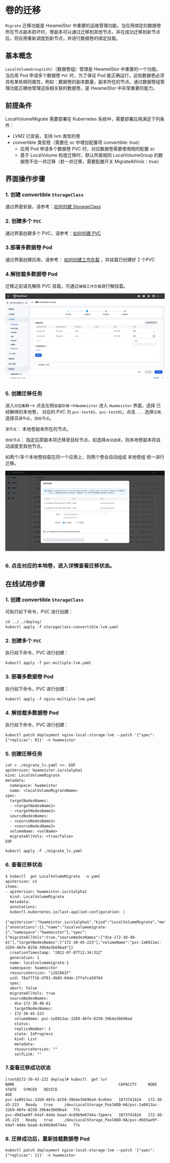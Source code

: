 # 卷的迁移

`Migrate` 迁移功能是 HwameiStor 中重要的运维管理功能，当应用绑定的数据卷所在节点副本损坏时，卷副本可以通过迁移到其他节点，并在成功迁移到新节点后，将应用重新调度到新节点，并进行数据卷的绑定挂载。

## 基本概念

`LocalVolumeGroup(LVG)`（数据卷组）管理是 HwameiStor 中重要的一个功能。当应用 Pod 申请多个数据卷 `PVC` 时，为了保证 Pod 能正确运行，这些数据卷必须具有某些相同属性，例如：数据卷的副本数量，副本所在的节点。通过数据卷组管理功能正确地管理这些相关联的数据卷，是 HwameiStor 中非常重要的能力。

## 前提条件

LocalVolumeMigrate 需要部署在 Kubernetes 系统中，需要部署应用满足下列条件：

* LVM2 已安装，支持 lvm 类型的卷
* convertible 类型卷（需要在 sc 中增加配置项 convertible: true）
    * 应用 Pod 申请多个数据卷 PVC 时，对应数据卷需要使用相同配置 sc
    * 基于 LocalVolume 粒度迁移时，默认所属相同 LocalVolumeGroup 的数据卷不会一并迁移（若一并迁移，需要配置开关 MigrateAllVols：true）

## 界面操作步骤

### 1. 创建 convertible `StorageClass`

通过界面安装，请参考：[如何创建 StorageClass](../../../kpanda/user-guide/storage/sc.md)

### 2. 创建多个 `PVC`

通过界面创建多个 PVC，请参考：[如何创建 PVC](../../../kpanda/user-guide/storage/pvc.md)

### 3.部署多数据卷 Pod

通过界面创建应用，请参考： [如何创建工作负载](../../../kpanda/user-guide/workloads/create-deployment.md)  ，并挂载已创建好 2 个PVC

### 4.解挂载多数据卷 Pod

迁移之前请先解除 PVC 挂载，可通过`编辑工作负载`进行解挂载。

![unbound01](../../images/unboundpvc-01.jpg)

### 5. 创建迁移任务

进入`对应集群`--> 点击左侧`容器存储`-->`Hwameistor` 进入 `Hwameistor` 界面，选择 已经解绑的本地卷，
对应的 PVC 为 `pvc-test01`、`pvc-test02`，点击 `...` 选择`迁移`,选择员`源节点`，`目标节点`。

`源节点`： 本地卷副本所在的节点。

`目标节点`： 指定后原副本将迁移至目标节点，如选择`自动选择`，则本地卷副本将自动调度至其他节点。

如两个/多个本地卷挂载在同一个应用上，则两个卷会自动组成 本地卷组 统一进行迁移。

![migration01](../../images/migrationaction-01.jpg)

### 6. 点击对应的本地卷，进入详情查看迁移状态。

## 在线试用步骤

### 1. 创建 convertible `StorageClass`

可执行如下命令，PVC 进行创建：

```console
cd ../../deploy/
kubectl apply -f storageclass-convertible-lvm.yaml
```

### 2. 创建多个  `PVC`

执行如下命令，PVC 进行创建：

```console
kubectl apply -f pvc-multiple-lvm.yaml
```

### 3. 部署多数据卷 Pod

执行如下命令，PVC 进行创建：

```console
kubectl apply -f nginx-multiple-lvm.yaml
```

### 4. 解挂载多数据卷 Pod

执行如下命令，PVC 进行创建：

```console
kubectl patch deployment nginx-local-storage-lvm --patch '{"spec": {"replicas": 0}}' -n hwameistor
```

### 5. 创建迁移任务

```console
cat > ./migrate_lv.yaml <<- EOF
apiVersion: hwameistor.io/v1alpha1
kind: LocalVolumeMigrate
metadata:
  namespace: hwameistor
  name: <localVolumeMigrateName>
spec:
  targetNodesNames: 
  - <targetNodesName1>
  - <targetNodesName2>
  sourceNodesNames:
  - <sourceNodesName1>
  - <sourceNodesName2>
  volumeName: <volName>
  migrateAllVols: <true/false>
EOF
```

```console
kubectl apply -f ./migrate_lv.yaml
```

###  6. 查看迁移状态

```console
$ kubectl  get LocalVolumeMigrate  -o yaml
apiVersion: v1
items:
- apiVersion: hwameistor.io/v1alpha1
  kind: LocalVolumeMigrate
  metadata:
  annotations:
  kubectl.kubernetes.io/last-applied-configuration: |
  {"apiVersion":"hwameistor.io/v1alpha1","kind":"LocalVolumeMigrate","metadata":{"annotations":{},"name":"localvolumemigrate-1","namespace":"hwameistor"},"spec":{"migrateAllVols":true,"sourceNodesNames":["dce-172-30-40-61"],"targetNodesNames":["172-30-45-223"],"volumeName":"pvc-1a0913ac-32b9-46fe-8258-39b4e3b696a4"}}
  creationTimestamp: "2022-07-07T12:34:31Z"
  generation: 1
  name: localvolumemigrate-1
  namespace: hwameistor
  resourceVersion: "12828637"
  uid: 78af7f1b-d701-4b03-84de-27fafca58764
  spec:
  abort: false
  migrateAllVols: true
  sourceNodesNames:
  - dce-172-30-40-61
    targetNodesNames:
  - 172-30-45-223
    volumeName: pvc-1a0913ac-32b9-46fe-8258-39b4e3b696a4
    status:
    replicaNumber: 1
    state: InProgress
    kind: List
    metadata:
    resourceVersion: ""
    selfLink: ""
```

### 7.查看迁移成功状态

```console
[root@172-30-45-222 deploy]# kubectl  get lvr
NAME                                              CAPACITY     NODE            STATE   SYNCED   DEVICE                                                                  AGE
pvc-1a0913ac-32b9-46fe-8258-39b4e3b696a4-9cdkkn   1073741824   172-30-45-223   Ready   true     /dev/LocalStorage_PoolHDD-HA/pvc-1a0913ac-32b9-46fe-8258-39b4e3b696a4   77s
pvc-d9d3ae9f-64af-44de-baad-4c69b9e0744a-7ppmrx   1073741824   172-30-45-223   Ready   true     /dev/LocalStorage_PoolHDD-HA/pvc-d9d3ae9f-64af-44de-baad-4c69b9e0744a   77s
```

### 8. 迁移成功后，重新挂载数据卷 Pod

```console
kubectl patch deployment nginx-local-storage-lvm --patch '{"spec": {"replicas": 1}}' -n hwameistor
```
